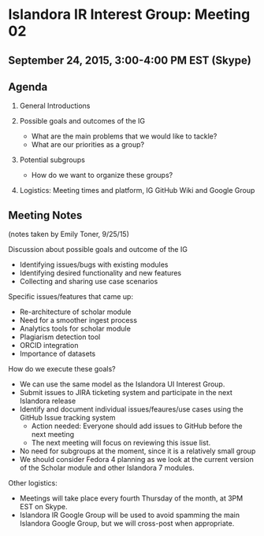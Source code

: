 # Islandora IR Interest Group: Meeting 02

## September 24, 2015, 3:00-4:00 PM EST (Skype)

## Agenda

1. General Introductions

2. Possible goals and outcomes of the IG
    * What are the main problems that we would like to tackle?
    * What are our priorities as a group?

3. Potential subgroups
    * How do we want to organize these groups? 

4. Logistics: Meeting times and platform, IG GitHub Wiki and Google Group

## Meeting Notes

(notes taken by Emily Toner, 9/25/15)

Discussion about possible goals and outcome of the IG

* Identifying issues/bugs with existing modules
* Identifying desired functionality and new features
* Collecting and sharing use case scenarios

Specific issues/features that came up: 

* Re-architecture of scholar module
* Need for a smoother ingest process
* Analytics tools for scholar module
* Plagiarism detection tool
* ORCID integration
* Importance of datasets

How do we execute these goals? 

* We can use the same model as the Islandora UI Interest Group. 
* Submit issues to JIRA ticketing system and participate in the next Islandora release
* Identify and document individual issues/feaures/use cases using the GitHub Issue tracking system
	* Action needed: Everyone should add issues to GitHub before the next meeting
	* The next meeting will focus on reviewing this issue list. 
* No need for subgroups at the moment, since it is a relatively small group
* We should consider Fedora 4 planning as we look at the current version of the Scholar module and other Islandora 7 modules. 

Other logistics: 
* Meetings will take place every fourth Thursday of the month, at 3PM EST on Skype. 
* Islandora IR Google Group will be used to avoid spamming the main Islandora Google Group, but we will cross-post when appropriate.


